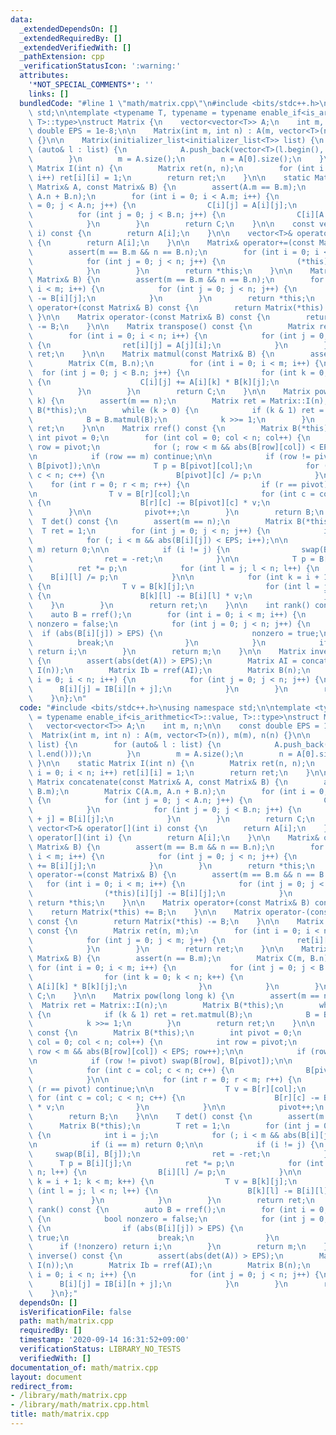 ```yaml
---
data:
  _extendedDependsOn: []
  _extendedRequiredBy: []
  _extendedVerifiedWith: []
  _pathExtension: cpp
  _verificationStatusIcon: ':warning:'
  attributes:
    '*NOT_SPECIAL_COMMENTS*': ''
    links: []
  bundledCode: "#line 1 \"math/matrix.cpp\"\n#include <bits/stdc++.h>\nusing namespace\
    \ std;\n\ntemplate <typename T, typename = typename enable_if<is_arithmetic<T>::value,\
    \ T>::type>\nstruct Matrix {\n    vector<vector<T>> A;\n    int m, n;\n\n    const\
    \ double EPS = 1e-8;\n\n    Matrix(int m, int n) : A(m, vector<T>(n)), m(m), n(n)\
    \ {}\n\n    Matrix(initializer_list<initializer_list<T>> list) {\n        for\
    \ (auto& l : list) {\n            A.push_back(vector<T>(l.begin(), l.end()));\n\
    \        }\n        m = A.size();\n        n = A[0].size();\n    }\n\n    static\
    \ Matrix I(int n) {\n        Matrix ret(n, n);\n        for (int i = 0; i < n;\
    \ i++) ret[i][i] = 1;\n        return ret;\n    }\n\n    static Matrix concatenate(const\
    \ Matrix& A, const Matrix& B) {\n        assert(A.m == B.m);\n        Matrix C(A.m,\
    \ A.n + B.n);\n        for (int i = 0; i < A.m; i++) {\n            for (int j\
    \ = 0; j < A.n; j++) {\n                C[i][j] = A[i][j];\n            }\n  \
    \          for (int j = 0; j < B.n; j++) {\n                C[i][A.n + j] = B[i][j];\n\
    \            }\n        }\n        return C;\n    }\n\n    const vector<T>& operator[](int\
    \ i) const {\n        return A[i];\n    }\n\n    vector<T>& operator[](int i)\
    \ {\n        return A[i];\n    }\n\n    Matrix& operator+=(const Matrix& B) {\n\
    \        assert(m == B.m && n == B.n);\n        for (int i = 0; i < m; i++) {\n\
    \            for (int j = 0; j < n; j++) {\n                (*this)[i][j] += B[i][j];\n\
    \            }\n        }\n        return *this;\n    }\n\n    Matrix& operator-=(const\
    \ Matrix& B) {\n        assert(m == B.m && n == B.n);\n        for (int i = 0;\
    \ i < m; i++) {\n            for (int j = 0; j < n; j++) {\n                (*this)[i][j]\
    \ -= B[i][j];\n            }\n        }\n        return *this;\n    }\n\n    Matrix\
    \ operator+(const Matrix& B) const {\n        return Matrix(*this) += B;\n   \
    \ }\n\n    Matrix operator-(const Matrix& B) const {\n        return Matrix(*this)\
    \ -= B;\n    }\n\n    Matrix transpose() const {\n        Matrix ret(n, m);\n\
    \        for (int i = 0; i < n; i++) {\n            for (int j = 0; j < m; j++)\
    \ {\n                ret[i][j] = A[j][i];\n            }\n        }\n        return\
    \ ret;\n    }\n\n    Matrix matmul(const Matrix& B) {\n        assert(n == B.m);\n\
    \        Matrix C(m, B.n);\n        for (int i = 0; i < m; i++) {\n          \
    \  for (int j = 0; j < B.n; j++) {\n                for (int k = 0; k < n; k++)\
    \ {\n                    C[i][j] += A[i][k] * B[k][j];\n                }\n  \
    \          }\n        }\n        return C;\n    }\n\n    Matrix pow(long long\
    \ k) {\n        assert(m == n);\n        Matrix ret = Matrix::I(n);\n        Matrix\
    \ B(*this);\n        while (k > 0) {\n            if (k & 1) ret = ret.matmul(B);\n\
    \            B = B.matmul(B);\n            k >>= 1;\n        }\n        return\
    \ ret;\n    }\n\n    Matrix rref() const {\n        Matrix B(*this);\n       \
    \ int pivot = 0;\n        for (int col = 0; col < n; col++) {\n            int\
    \ row = pivot;\n            for (; row < m && abs(B[row][col]) < EPS; row++);\n\
    \n            if (row == m) continue;\n\n            if (row != pivot) swap(B[row],\
    \ B[pivot]);\n\n            T p = B[pivot][col];\n            for (int c = col;\
    \ c < n; c++) {\n                B[pivot][c] /= p;\n            }\n\n        \
    \    for (int r = 0; r < m; r++) {\n                if (r == pivot) continue;\n\
    \n                T v = B[r][col];\n                for (int c = col; c < n; c++)\
    \ {\n                    B[r][c] -= B[pivot][c] * v;\n                }\n    \
    \        }\n\n            pivot++;\n        }\n        return B;\n    }\n\n  \
    \  T det() const {\n        assert(m == n);\n        Matrix B(*this);\n      \
    \  T ret = 1;\n        for (int j = 0; j < n; j++) {\n            int i = j;\n\
    \            for (; i < m && abs(B[i][j]) < EPS; i++);\n\n            if (i ==\
    \ m) return 0;\n\n            if (i != j) {\n                swap(B[i], B[j]);\n\
    \                ret = -ret;\n            }\n\n            T p = B[i][j];\n  \
    \          ret *= p;\n            for (int l = j; l < n; l++) {\n            \
    \    B[i][l] /= p;\n            }\n\n            for (int k = i + 1; k < m; k++)\
    \ {\n                T v = B[k][j];\n                for (int l = j; l < n; l++)\
    \ {\n                    B[k][l] -= B[i][l] * v;\n                }\n        \
    \    }\n        }\n        return ret;\n    }\n\n    int rank() const {\n    \
    \    auto B = rref();\n        for (int i = 0; i < m; i++) {\n            bool\
    \ nonzero = false;\n            for (int j = 0; j < n; j++) {\n              \
    \  if (abs(B[i][j]) > EPS) {\n                    nonzero = true;\n          \
    \          break;\n                }\n            }\n            if (!nonzero)\
    \ return i;\n        }\n        return m;\n    }\n\n    Matrix inverse() const\
    \ {\n        assert(abs(det(A)) > EPS);\n        Matrix AI = concatenate(*this,\
    \ I(n));\n        Matrix Ib = rref(AI);\n        Matrix B(n);\n        for (int\
    \ i = 0; i < n; i++) {\n            for (int j = 0; j < n; j++) {\n          \
    \      B[i][j] = IB[i][n + j];\n            }\n        }\n        return B;\n\
    \    }\n};\n"
  code: "#include <bits/stdc++.h>\nusing namespace std;\n\ntemplate <typename T, typename\
    \ = typename enable_if<is_arithmetic<T>::value, T>::type>\nstruct Matrix {\n \
    \   vector<vector<T>> A;\n    int m, n;\n\n    const double EPS = 1e-8;\n\n  \
    \  Matrix(int m, int n) : A(m, vector<T>(n)), m(m), n(n) {}\n\n    Matrix(initializer_list<initializer_list<T>>\
    \ list) {\n        for (auto& l : list) {\n            A.push_back(vector<T>(l.begin(),\
    \ l.end()));\n        }\n        m = A.size();\n        n = A[0].size();\n   \
    \ }\n\n    static Matrix I(int n) {\n        Matrix ret(n, n);\n        for (int\
    \ i = 0; i < n; i++) ret[i][i] = 1;\n        return ret;\n    }\n\n    static\
    \ Matrix concatenate(const Matrix& A, const Matrix& B) {\n        assert(A.m ==\
    \ B.m);\n        Matrix C(A.m, A.n + B.n);\n        for (int i = 0; i < A.m; i++)\
    \ {\n            for (int j = 0; j < A.n; j++) {\n                C[i][j] = A[i][j];\n\
    \            }\n            for (int j = 0; j < B.n; j++) {\n                C[i][A.n\
    \ + j] = B[i][j];\n            }\n        }\n        return C;\n    }\n\n    const\
    \ vector<T>& operator[](int i) const {\n        return A[i];\n    }\n\n    vector<T>&\
    \ operator[](int i) {\n        return A[i];\n    }\n\n    Matrix& operator+=(const\
    \ Matrix& B) {\n        assert(m == B.m && n == B.n);\n        for (int i = 0;\
    \ i < m; i++) {\n            for (int j = 0; j < n; j++) {\n                (*this)[i][j]\
    \ += B[i][j];\n            }\n        }\n        return *this;\n    }\n\n    Matrix&\
    \ operator-=(const Matrix& B) {\n        assert(m == B.m && n == B.n);\n     \
    \   for (int i = 0; i < m; i++) {\n            for (int j = 0; j < n; j++) {\n\
    \                (*this)[i][j] -= B[i][j];\n            }\n        }\n       \
    \ return *this;\n    }\n\n    Matrix operator+(const Matrix& B) const {\n    \
    \    return Matrix(*this) += B;\n    }\n\n    Matrix operator-(const Matrix& B)\
    \ const {\n        return Matrix(*this) -= B;\n    }\n\n    Matrix transpose()\
    \ const {\n        Matrix ret(n, m);\n        for (int i = 0; i < n; i++) {\n\
    \            for (int j = 0; j < m; j++) {\n                ret[i][j] = A[j][i];\n\
    \            }\n        }\n        return ret;\n    }\n\n    Matrix matmul(const\
    \ Matrix& B) {\n        assert(n == B.m);\n        Matrix C(m, B.n);\n       \
    \ for (int i = 0; i < m; i++) {\n            for (int j = 0; j < B.n; j++) {\n\
    \                for (int k = 0; k < n; k++) {\n                    C[i][j] +=\
    \ A[i][k] * B[k][j];\n                }\n            }\n        }\n        return\
    \ C;\n    }\n\n    Matrix pow(long long k) {\n        assert(m == n);\n      \
    \  Matrix ret = Matrix::I(n);\n        Matrix B(*this);\n        while (k > 0)\
    \ {\n            if (k & 1) ret = ret.matmul(B);\n            B = B.matmul(B);\n\
    \            k >>= 1;\n        }\n        return ret;\n    }\n\n    Matrix rref()\
    \ const {\n        Matrix B(*this);\n        int pivot = 0;\n        for (int\
    \ col = 0; col < n; col++) {\n            int row = pivot;\n            for (;\
    \ row < m && abs(B[row][col]) < EPS; row++);\n\n            if (row == m) continue;\n\
    \n            if (row != pivot) swap(B[row], B[pivot]);\n\n            T p = B[pivot][col];\n\
    \            for (int c = col; c < n; c++) {\n                B[pivot][c] /= p;\n\
    \            }\n\n            for (int r = 0; r < m; r++) {\n                if\
    \ (r == pivot) continue;\n\n                T v = B[r][col];\n               \
    \ for (int c = col; c < n; c++) {\n                    B[r][c] -= B[pivot][c]\
    \ * v;\n                }\n            }\n\n            pivot++;\n        }\n\
    \        return B;\n    }\n\n    T det() const {\n        assert(m == n);\n  \
    \      Matrix B(*this);\n        T ret = 1;\n        for (int j = 0; j < n; j++)\
    \ {\n            int i = j;\n            for (; i < m && abs(B[i][j]) < EPS; i++);\n\
    \n            if (i == m) return 0;\n\n            if (i != j) {\n           \
    \     swap(B[i], B[j]);\n                ret = -ret;\n            }\n\n      \
    \      T p = B[i][j];\n            ret *= p;\n            for (int l = j; l <\
    \ n; l++) {\n                B[i][l] /= p;\n            }\n\n            for (int\
    \ k = i + 1; k < m; k++) {\n                T v = B[k][j];\n                for\
    \ (int l = j; l < n; l++) {\n                    B[k][l] -= B[i][l] * v;\n   \
    \             }\n            }\n        }\n        return ret;\n    }\n\n    int\
    \ rank() const {\n        auto B = rref();\n        for (int i = 0; i < m; i++)\
    \ {\n            bool nonzero = false;\n            for (int j = 0; j < n; j++)\
    \ {\n                if (abs(B[i][j]) > EPS) {\n                    nonzero =\
    \ true;\n                    break;\n                }\n            }\n      \
    \      if (!nonzero) return i;\n        }\n        return m;\n    }\n\n    Matrix\
    \ inverse() const {\n        assert(abs(det(A)) > EPS);\n        Matrix AI = concatenate(*this,\
    \ I(n));\n        Matrix Ib = rref(AI);\n        Matrix B(n);\n        for (int\
    \ i = 0; i < n; i++) {\n            for (int j = 0; j < n; j++) {\n          \
    \      B[i][j] = IB[i][n + j];\n            }\n        }\n        return B;\n\
    \    }\n};"
  dependsOn: []
  isVerificationFile: false
  path: math/matrix.cpp
  requiredBy: []
  timestamp: '2020-09-14 16:31:52+09:00'
  verificationStatus: LIBRARY_NO_TESTS
  verifiedWith: []
documentation_of: math/matrix.cpp
layout: document
redirect_from:
- /library/math/matrix.cpp
- /library/math/matrix.cpp.html
title: math/matrix.cpp
---
```

